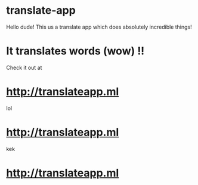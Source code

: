 # translate-app

Hello dude! This us a translate app which does absolutely incredible things!

# It translates words (wow) !!

Check it out at

# http://translateapp.ml

lol

# http://translateapp.ml

kek

# http://translateapp.ml
